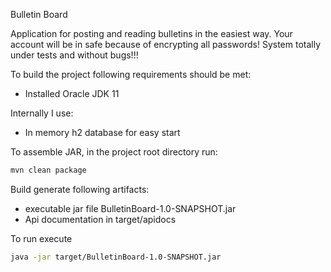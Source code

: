 Bulletin Board

Application for posting and reading bulletins in the easiest way. 
Your account will be in safe because of encrypting all passwords!
System totally under tests and without bugs!!!  

To build the project following requirements should be met:
* Installed Oracle JDK 11

Internally I use:
* In memory h2 database for easy start 

To assemble JAR, in the project root directory run:
```bash
mvn clean package
```

Build generate following artifacts:
- executable jar file BulletinBoard-1.0-SNAPSHOT.jar
- Api documentation in target/apidocs


To run execute 
```bash
java -jar target/BulletinBoard-1.0-SNAPSHOT.jar
```
